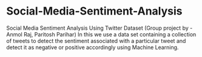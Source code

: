 # Social-Media-Sentiment-Analysis
Social Media Sentiment Analysis Using Twitter Dataset (Group project by - Anmol Raj, Paritosh Parihar)
In this we use a data set containing a collection of tweets to detect the sentiment associated with a particular tweet and detect it as negative or positive accordingly using Machine Learning.

